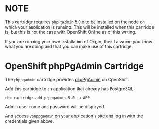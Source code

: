 # NOTE
This cartridge requires `phpPgAdmin` 5.0.x to be installed on the node on which your application is running.
This will be installed when this cartridge is, but this is not the case with OpenShift Online as of this writing.

If you are running your own installation of Origin, then I assume you know what you are doing
and that you can make use of this cartridge.

# OpenShift phpPgAdmin Cartridge

The `phppgadmin` cartridge provides [phpPgAdmin](http://phppgadmin.sourceforge.net/) on OpenShift.

Add this cartridge to an application that already has PostgreSQL:

    rhc cartridge add phppgadmin-5.0 -a APP

Admin user name and password will be displayed.

And access `/phppgadmin` on your application's site and log in with
the credentials given above.
